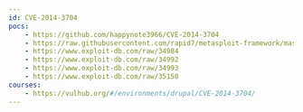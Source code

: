 ```yaml
---
id: CVE-2014-3704
pocs:
    - https://github.com/happynote3966/CVE-2014-3704
    - https://raw.githubusercontent.com/rapid7/metasploit-framework/master/modules/exploits/multi/http/drupal_drupageddon.rb
    - https://www.exploit-db.com/raw/34984
    - https://www.exploit-db.com/raw/34992
    - https://www.exploit-db.com/raw/34993
    - https://www.exploit-db.com/raw/35150
courses:
    - https://vulhub.org/#/environments/drupal/CVE-2014-3704/
---
```

